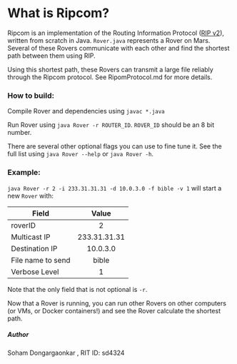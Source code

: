 # What is Ripcom?
Ripcom is an implementation of the Routing Information Protocol ([RIP v2](https://www.google.com "Click to see the RFC")), written from scratch in Java. `Rover.java` represents a Rover on Mars. Several of these Rovers communicate with each other and find the shortest path between them using RIP. 

Using this shortest path, these Rovers can transmit a large file reliably through the 
Ripcom protocol. See RipomProtocol.md for more details.

### How to build:
Compile Rover and dependencies using `javac *.java`

Run Rover using `java Rover -r ROUTER_ID`. `ROVER_ID` should be an 8 bit number.

There are several other optional flags you can use to fine tune it. See the full list using `java Rover --help` or `java Rover -h`.

### Example:

`java Rover -r 2 -i 233.31.31.31 -d 10.0.3.0 -f bible -v 1` will start a new `Rover` with:


| Field             | Value           
| -------------     |:-------------:|
| roverID           | 2             |
| Multicast IP      | 233.31.31.31  |
| Destination IP    | 10.0.3.0      |
| File name to send | bible         |
| Verbose Level     | 1             |

Note that the only field that is not optional is `-r`.

Now that a Rover is running, you can run other Rovers on other computers (or VMs, or Docker containers!) and see the Rover calculate the shortest path.

##### Author
Soham Dongargaonkar , RIT ID: sd4324
